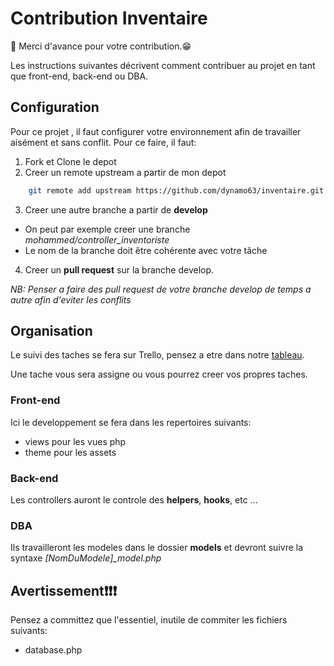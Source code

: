 # Contribution Inventaire 

:star2: Merci d'avance pour votre contribution.:grin: 

Les instructions suivantes décrivent comment contribuer au projet en tant que front-end, back-end ou DBA.

## Configuration
Pour ce projet , il faut configurer votre environnement afin de travailler aisément et sans conflit.
Pour ce faire, il faut:
1. Fork et Clone le depot 
2. Creer un remote upstream a partir de mon depot
  ```bash
      git remote add upstream https://github.com/dynamo63/inventaire.git
  ```
3. Creer une autre branche a partir de **develop**
  - On peut par exemple creer une branche *mohammed/controller_inventoriste*
  - Le nom de la branche doit être cohérente avec votre tâche
4. Creer un **pull request** sur la branche develop.

*NB: Penser a faire des pull request de votre branche develop de temps a autre afin d'eviter les conflits*

## Organisation 

Le suivi des taches se fera sur Trello, pensez a etre dans notre [tableau](https://trello.com/b/8y7D5iSA/projet-inventaire).

Une tache vous sera assigne ou vous pourrez creer vos propres taches.

### Front-end
Ici le developpement se fera dans les repertoires suivants:
- views pour les vues php
- theme pour les assets

### Back-end
Les controllers auront le controle des **helpers**, **hooks**, etc ...

### DBA
Ils travailleront les modeles dans le dossier **models** et devront suivre la syntaxe *[NomDuModele]_model.php*

## Avertissement:exclamation::exclamation::exclamation:

Pensez a committez que l'essentiel, inutile de commiter les fichiers suivants:
- database.php

